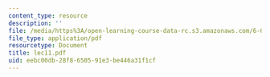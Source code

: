 ```yaml
---
content_type: resource
description: ''
file: /media/https%3A/open-learning-course-data-rc.s3.amazonaws.com/6-046j-introduction-to-algorithms-sma-5503-fall-2005/eebc00db28f8650591e3be446a31f1cf_lec11.pdf
file_type: application/pdf
resourcetype: Document
title: lec11.pdf
uid: eebc00db-28f8-6505-91e3-be446a31f1cf
---
```

